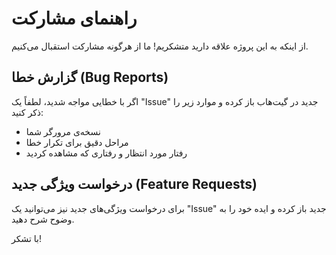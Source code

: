 # راهنمای مشارکت

از اینکه به این پروژه علاقه دارید متشکریم! ما از هرگونه مشارکت استقبال می‌کنیم.

## گزارش خطا (Bug Reports)

اگر با خطایی مواجه شدید، لطفاً یک "Issue" جدید در گیت‌هاب باز کرده و موارد زیر را ذکر کنید:

- نسخه‌ی مرورگر شما
- مراحل دقیق برای تکرار خطا
- رفتار مورد انتظار و رفتاری که مشاهده کردید

## درخواست ویژگی جدید (Feature Requests)

برای درخواست ویژگی‌های جدید نیز می‌توانید یک "Issue" جدید باز کرده و ایده خود را به وضوح شرح دهید.

با تشکر!
